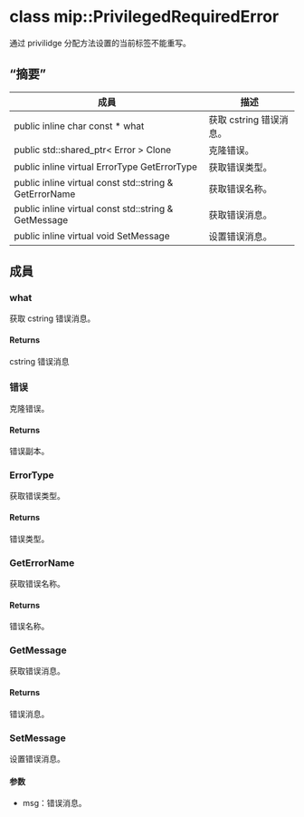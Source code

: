 # <a name="class-mipprivilegedrequirederror"></a>class mip::PrivilegedRequiredError 
通过 privilidge 分配方法设置的当前标签不能重写。
## <a name="summary"></a>“摘要”
 成員                        | 描述                                
--------------------------------|---------------------------------------------
public inline char const  * what | 获取 cstring 错误消息。
public std::shared_ptr< Error > Clone | 克隆错误。
public inline virtual ErrorType GetErrorType | 获取错误类型。
public inline virtual const std::string & GetErrorName | 获取错误名称。
public inline virtual const std::string & GetMessage | 获取错误消息。
public inline virtual void SetMessage | 设置错误消息。
## <a name="members"></a>成員
### <a name="what"></a>what
获取 cstring 错误消息。
#### <a name="returns"></a>Returns
cstring 错误消息
### <a name="error"></a>错误
克隆错误。
#### <a name="returns"></a>Returns
错误副本。
### <a name="errortype"></a>ErrorType
获取错误类型。
#### <a name="returns"></a>Returns
错误类型。
### <a name="geterrorname"></a>GetErrorName
获取错误名称。
#### <a name="returns"></a>Returns
错误名称。
### <a name="getmessage"></a>GetMessage
获取错误消息。
#### <a name="returns"></a>Returns
错误消息。
### <a name="setmessage"></a>SetMessage
设置错误消息。
#### <a name="parameters"></a>参数
* msg：错误消息。